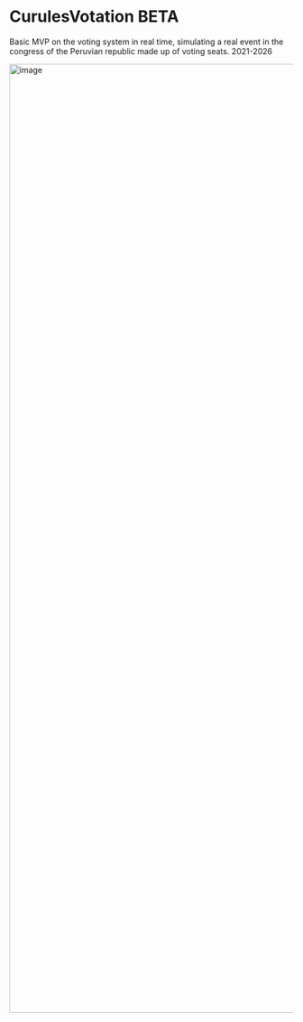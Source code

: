 # CurulesVotation BETA
Basic MVP on the voting system in real time, simulating a real event in the congress of the Peruvian republic made up of voting seats. 2021-2026

<img width="1680" alt="image" src="https://user-images.githubusercontent.com/73305665/170114151-6a2e0be9-5de0-493a-a8d3-fbc199f059fb.png">
